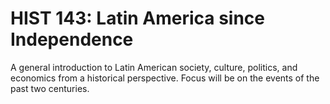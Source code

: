 # HIST 143: Latin America since Independence

A general introduction to Latin American society, culture, politics, and economics from a historical perspective. Focus will be on the events of the past two centuries.